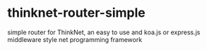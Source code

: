 # thinknet-router-simple
simple router for ThinkNet, an easy to use and koa.js or express.js middleware style net programming framework
